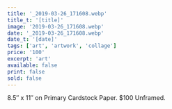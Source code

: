 ```yaml
---
title: '_2019-03-26_171608.webp'
title_t: '[title]'
image: '2019-03-26_171608.webp'
date: '_2019-03-26_171608.webp'
date_t: '[date]'
tags: ['art', 'artwork', 'collage']
price: '100'
excerpt: 'art'
available: false
print: false
sold: false
---
```


8.5″ x 11″ on Primary Cardstock Paper.
\$100 Unframed.
